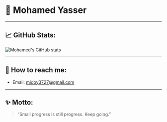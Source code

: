 # 📌 Mohamed Yasser


---

## 📈 GitHub Stats:
<!-- GitHub Stats Section -->
![Mohamed's GitHub stats](https://github-readme-stats.vercel.app/api?username=mohamedyasser32322&show_icons=true&theme=radical)

---

## 📢 How to reach me:
- Email: [midoy3727@gmail.com](mailto:midoy3727@gmail.com)

---

## ✨ Motto:
> “Small progress is still progress. Keep going.”
